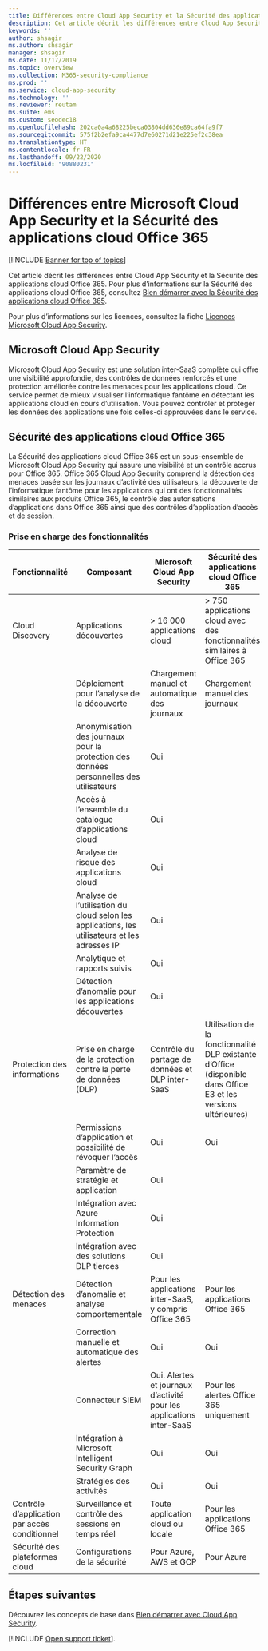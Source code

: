 ```yaml
---
title: Différences entre Cloud App Security et la Sécurité des applications cloud Office 365
description: Cet article décrit les différences entre Cloud App Security et la Sécurité des applications cloud Office 365.
keywords: ''
author: shsagir
ms.author: shsagir
manager: shsagir
ms.date: 11/17/2019
ms.topic: overview
ms.collection: M365-security-compliance
ms.prod: ''
ms.service: cloud-app-security
ms.technology: ''
ms.reviewer: reutam
ms.suite: ems
ms.custom: seodec18
ms.openlocfilehash: 202ca0a4a68225beca03804dd636e89ca64fa9f7
ms.sourcegitcommit: 575f2b2efa9ca4477d7e60271d21e225ef2c38ea
ms.translationtype: HT
ms.contentlocale: fr-FR
ms.lasthandoff: 09/22/2020
ms.locfileid: "90880231"
---
```

# <a name="what-are-the-differences-between-microsoft-cloud-app-security-and-office-365-cloud-app-security"></a>Différences entre Microsoft Cloud App Security et la Sécurité des applications cloud Office 365

[!INCLUDE [Banner for top of topics](includes/banner.md)]

Cet article décrit les différences entre Cloud App Security et la Sécurité des applications cloud Office 365. Pour plus d’informations sur la Sécurité des applications cloud Office 365, consultez [Bien démarrer avec la Sécurité des applications cloud Office 365](https://support.office.com/article/Get-started-with-Advanced-Management-Security-d9ee4d67-f2b3-42b4-9c9e-c4529904990a).

Pour plus d’informations sur les licences, consultez la fiche [Licences Microsoft Cloud App Security](https://aka.ms/mcaslicensing).

## <a name="microsoft-cloud-app-security"></a>Microsoft Cloud App Security

Microsoft Cloud App Security est une solution inter-SaaS complète qui offre une visibilité approfondie, des contrôles de données renforcés et une protection améliorée contre les menaces pour les applications cloud. Ce service permet de mieux visualiser l’informatique fantôme en détectant les applications cloud en cours d’utilisation. Vous pouvez contrôler et protéger les données des applications une fois celles-ci approuvées dans le service.

## <a name="office-365-cloud-app-security"></a>Sécurité des applications cloud Office 365

La Sécurité des applications cloud Office 365 est un sous-ensemble de Microsoft Cloud App Security qui assure une visibilité et un contrôle accrus pour Office 365. Office 365 Cloud App Security comprend la détection des menaces basée sur les journaux d’activité des utilisateurs, la découverte de l’informatique fantôme pour les applications qui ont des fonctionnalités similaires aux produits Office 365, le contrôle des autorisations d’applications dans Office 365 ainsi que des contrôles d’application d’accès et de session.

### <a name="feature-support"></a>Prise en charge des fonctionnalités

|Fonctionnalité|Composant|Microsoft Cloud App Security|Sécurité des applications cloud Office 365|
|----|----|----|----|
|Cloud Discovery|Applications découvertes |> 16 000 applications cloud  |> 750 applications cloud avec des fonctionnalités similaires à Office 365|
||Déploiement pour l’analyse de la découverte|Chargement manuel et automatique des journaux|Chargement manuel des journaux|
||Anonymisation des journaux pour la protection des données personnelles des utilisateurs|Oui||
||Accès à l’ensemble du catalogue d’applications cloud|Oui||
||Analyse de risque des applications cloud|Oui||
||Analyse de l’utilisation du cloud selon les applications, les utilisateurs et les adresses IP|Oui||
||Analytique et rapports suivis|Oui||
||Détection d’anomalie pour les applications découvertes|Oui||
|Protection des informations|Prise en charge de la protection contre la perte de données (DLP)|Contrôle du partage de données et DLP inter-SaaS|Utilisation de la fonctionnalité DLP existante d’Office (disponible dans Office E3 et les versions ultérieures)|
||Permissions d’application et possibilité de révoquer l’accès|Oui|Oui|
||Paramètre de stratégie et application|Oui||
||Intégration avec Azure Information Protection |Oui||
||Intégration avec des solutions DLP tierces|Oui||
|Détection des menaces|Détection d’anomalie et analyse comportementale|Pour les applications inter-SaaS, y compris Office 365|Pour les applications Office 365 |
||Correction manuelle et automatique des alertes|Oui|Oui|
||Connecteur SIEM|Oui. Alertes et journaux d’activité pour les applications inter-SaaS|Pour les alertes Office 365 uniquement|
||Intégration à Microsoft Intelligent Security Graph|Oui|Oui|
||Stratégies des activités|Oui|Oui|
|Contrôle d’application par accès conditionnel|Surveillance et contrôle des sessions en temps réel|Toute application cloud ou locale|Pour les applications Office 365|
|Sécurité des plateformes cloud|Configurations de la sécurité|Pour Azure, AWS et GCP|Pour Azure|

## <a name="next-steps"></a>Étapes suivantes

Découvrez les concepts de base dans [Bien démarrer avec Cloud App Security](getting-started-with-cloud-app-security.md).

[!INCLUDE [Open support ticket](includes/support.md)].

